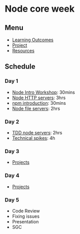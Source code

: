 # Node core week

## Menu

- [Learning Outcomes](./learning-outcomes.md)
- [Project](./project.md)
- [Resources](./resources)

## Schedule

### Day 1

- [Node Intro Workshop](https://github.com/WebAhead/node-introduction): 30mins
- [Node HTTP servers](https://github.com/oliverjam/node-http-server): 3hrs
- [npm introduction](https://github.com/WebAhead/npm-introduction): 30mins
- [Node file servers](https://github.com/WebAhead/node-file-server): 2hrs

### Day 2

- [TDD node servers](https://github.com/foundersandcoders/ws-tdd-node-server): 2hrs
- [Technical spikes](./spikes.md): 4h

### Day 3

- [Projects](./project.md)

### Day 4
- [Projects](./project.md)

### Day 5

- Code Review
- Fixing issues
- Presentation
- SGC
